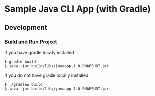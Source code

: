 # Sample Java CLI App (with Gradle)

## Development 

### Build and Run Project

If you have gradle locally installed
```shell 
$ gradle build
$ java -jar build/libs/javaapp-1.0-SNAPSHOT.jar
```

If you do not have gradle locally installed
```shell 
$ ./gradlew build
$ java -jar build/libs/javaapp-1.0-SNAPSHOT.jar
```